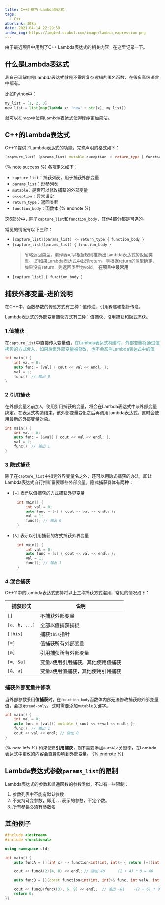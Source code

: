 ```yaml
---
title: C++小技巧-Lambda表达式
tags:
  - C++
abbrlink: 808a
date: 2021-04-14 22:29:58
index_img: https://imgbed.scubot.com/image/lambda_expression.png
---
```


由于最近项目中用到了C++ Lambda表达式的相关内容，在这里记录一下。

<!--more-->

## 什么是Lambda表达式

我自己理解的是Lambda表达式就是不需要复杂逻辑的匿名函数，在很多高级语言中都有。

比如Python中：

```python
my_list = [1, 2, 3]
new_list = list(map(lambda x: 'new' + str(x), my_list))
```
就可以在map中使用Lambda表达式使得程序更加简洁。

## C++的Lambda表达式
C++11提供了Lambda表达式的功能，完整声明的格式如下：
```c++
[capture_list] (params_list) mutable exception -> return_type { function_body }
```
{% note success %}
各项定义如下：
- `capture_list`：捕获列表，用于捕获外部变量
- `params_list`：形参列表
- `mutable`：是否可以修改捕获的外部变量
- `exception`：异常设定
- `return_type`：返回类型
- `function_body`：函数体
{% endnote %}

这6部分中，除了`capture_list`和`function_body`，其他4部分都是可选的。

常见的情况有以下三种：
- `[capture_list](params_list) -> return_type { function_body }`
- `[capture_list](params_list) { function_body }` 
  > 省略返回类型，编译器可以根据规则推断出Lambda表达式的返回类型。
  > 即如果Lambda表达式中出现return，则根据return的类型确定，
  > 如果没有return，则返回类型为void。
  > **在项目中最常用**
- `[capture_list] { function_body }`

## 捕获外部变量-进阶说明

在C++中，函数参数的传递方式有三种：值传递、引用传递和指针传递。

Lambda表达式的外部变量捕获方式有三种：值捕获、引用捕获和隐式捕获。

### 1.值捕获
在`capture_list`中直接传入变量值，<span  style="color: #519D9E; ">在Lambda表达式构建时，外部变量将通过值拷贝的方式传入，如果后面外部变量被修改，也不会影响Lambda表达式中的值</span>

```c++
int main() {
    int val = 0;
    auto func = [val] { cout << val << endl; };
    val = 1;
    func(); // 输出 0
}
```

### 2.引用捕获

在外部变量名前加`&`，使用引用捕获的变量，将会在Lambda表达式中与外部变量绑定。在表达式构造结束，该外部变量变化之后再调用Lambda表达式，这时会使用最新的外部变量对象。

```c++
int main() {
    int val = 0;
    auto func = [&val] { cout << val << endl; };
    val = 1;
    func(); // 输出 1
}
```

### 3.隐式捕获

除了在`capture_list`中指定外界变量名之外，还可以用隐式捕获的办法，即让Lambda表达式自行推断需要哪些外部变量。隐式捕获具体有两种：
- `[=]` 表示以值捕获的方式捕获外界变量
  ```c++
    int main() {
        int val = 0;
        auto func = [=] { cout << val << endl; };
        val = 1;
        func(); // 输出 0
    }
  ```
- `[&]` 表示以引用捕获的方式捕获外界变量
  ```c++
    int main() {
        int val = 0;
        auto func = [&] { cout << val << endl; };
        val = 1;
        func(); // 输出 1
    }
  ```

### 4.混合捕获

C++11中的Lambda表达式支持将以上三种捕获方式混用，常见的情况如下：

| 捕获形式 | 说明 |
|---|----|
| `[]` | 不捕获外部变量 | 
| `[a, b, ...]` | 全部以值捕获捕捉 |
| `[this]` | 捕获`this`指针 |
| `[=]` | 值捕获所有外部变量 |
| `[&]` | 引用捕获所有外部变量 |
| `[=, &a]` | 变量`a`使用引用捕获，其他使用值捕获|
| `[&, a]` | 变量`a`使用值捕获，其他使用引用捕获|

### 捕获外部变量并修改

当外部参数采用**值捕获**时，在`function_body`函数体内部无法修改捕获的外部变量值，会提示`read-only`。
这时需要添加`mutable`关键字。
```c++
int main() {
    int val = 0;
    auto func = [val]() mutable { cout << ++val << endl; };
    func(); // 输出 1
    cout << val << endl; // 输出 0
}
```
{% note info %}
如果使用**引用捕获**，则不需要添加`mutable`关键字，在Lambda表达式中更改的内容会直接影响到外部变量。
{% endnote %}

## Lambda表达式参数`params_list`的限制
Lambda表达式的参数和普通函数的参数类似，不过有一些限制：

1. 参数列表中不能有默认参数
2. 不支持可变参数，即用`...`表示的参数，不定个数。
3. 所有参数必须有参数名

## 其他例子

```c++
#include <iostream>
#include <functional>

using namespace std;

int main() {
    auto funcA = [](int x) -> function<int(int, int)> { return [=](int y, int z) { return (x + y) * z; }; };

    cout << funcA(2)(4, 8) << endl; // 输出 48      (2 + 4) * 8 = 48

    auto funcB = [](const function<int(int, int)>& func, int valA, int valB) { return -func(valA, valB); };

    cout << funcB(funcA(3), 6, 9) << endl;  // 输出 -81    -(2 + 6) * 9
    return 0;
}}
```